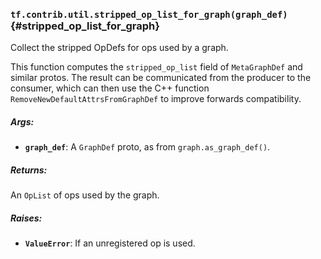 ### `tf.contrib.util.stripped_op_list_for_graph(graph_def)` {#stripped_op_list_for_graph}

Collect the stripped OpDefs for ops used by a graph.

This function computes the `stripped_op_list` field of `MetaGraphDef` and
similar protos.  The result can be communicated from the producer to the
consumer, which can then use the C++ function
`RemoveNewDefaultAttrsFromGraphDef` to improve forwards compatibility.

##### Args:


*  <b>`graph_def`</b>: A `GraphDef` proto, as from `graph.as_graph_def()`.

##### Returns:

  An `OpList` of ops used by the graph.

##### Raises:


*  <b>`ValueError`</b>: If an unregistered op is used.


